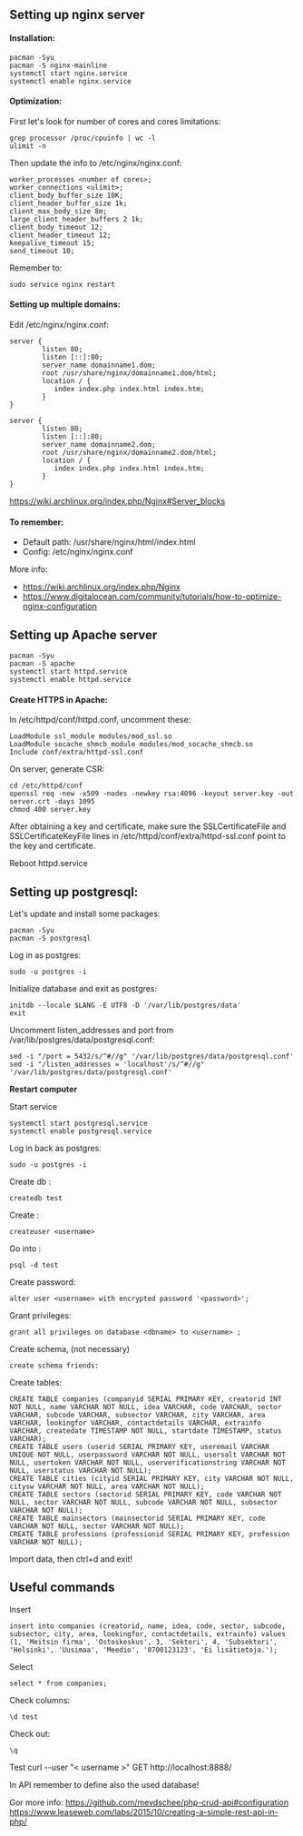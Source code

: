 ## Setting up nginx server

#### Installation:
```
pacman -Syu
pacman -S nginx-mainline
systemctl start nginx.service
systemctl enable nginx.service
```
#### Optimization:
First let's look for number of cores and cores limitations:
```
grep processor /proc/cpuinfo | wc -l
ulimit -n
```

Then update the info to /etc/nginx/nginx.conf:
```
worker_processes <number of cores>;
worker_connections <ulimit>;
client_body_buffer_size 10K;
client_header_buffer_size 1k;
client_max_body_size 8m;
large_client_header_buffers 2 1k;
client_body_timeout 12;
client_header_timeout 12;
keepalive_timeout 15;
send_timeout 10;
```

Remember to:
```
sudo service nginx restart
```

#### Setting up multiple domains:
Edit /etc/nginx/nginx.conf:
```
server {
        listen 80;
        listen [::]:80;
        server_name domainname1.dom;
        root /usr/share/nginx/domainname1.dom/html;
        location / {
           index index.php index.html index.htm;
        }
}

server {
        listen 80;
        listen [::]:80;
        server_name domainname2.dom;
        root /usr/share/nginx/domainname2.dom/html;
        location / {
           index index.php index.html index.htm;
        }
}
```
https://wiki.archlinux.org/index.php/Nginx#Server_blocks

#### To remember:
* Default path: /usr/share/nginx/html/index.html
* Config: /etc/nginx/nginx.conf

More info:
* https://wiki.archlinux.org/index.php/Nginx
* https://www.digitalocean.com/community/tutorials/how-to-optimize-nginx-configuration

## Setting up Apache server

```
pacman -Syu
pacman -S apache
systemctl start httpd.service
systemctl enable httpd.service
```
#### Create HTTPS in Apache:
In /etc/httpd/conf/httpd.conf, uncomment these:
```
LoadModule ssl_module modules/mod_ssl.so
LoadModule socache_shmcb_module modules/mod_socache_shmcb.so
Include conf/extra/httpd-ssl.conf
```
On server, generate CSR:
```
cd /etc/httpd/conf
openssl req -new -x509 -nodes -newkey rsa:4096 -keyout server.key -out server.crt -days 1095
chmod 400 server.key
```
After obtaining a key and certificate, make sure the SSLCertificateFile and SSLCertificateKeyFile lines in /etc/httpd/conf/extra/httpd-ssl.conf point to the key and certificate. 

Reboot httpd.service

## Setting up postgresql:

Let's update and install some packages:
```
pacman -Syu
pacman -S postgresql
```

Log in as postgres:
```
sudo -u postgres -i
```

Initialize database and exit as postgres:
```
initdb --locale $LANG -E UTF8 -D '/var/lib/postgres/data'
exit
```

Uncomment listen_addresses and port from /var/lib/postgres/data/postgresql.conf:
```
sed -i "/port = 5432/s/^#//g" '/var/lib/postgres/data/postgresql.conf'
sed -i "/listen_addresses = 'localhost'/s/^#//g" '/var/lib/postgres/data/postgresql.conf'
```

**Restart computer**

Start service
```
systemctl start postgresql.service
systemctl enable postgresql.service
```

Log in back as postgres:
```
sudo -u postgres -i
```

Create db <dbname>:
```
createdb test
```

Create <username>:
```
createuser <username>
```

Go into <dbname>:
```
psql -d test
```

Create password:
```
alter user <username> with encrypted password '<password>';
```

Grant privileges:
```
grant all privileges on database <dbname> to <username> ;
```

Create schema, (not necessary)
```
create schema friends:
```

Create tables:
```
CREATE TABLE companies (companyid SERIAL PRIMARY KEY, creatorid INT NOT NULL, name VARCHAR NOT NULL, idea VARCHAR, code VARCHAR, sector VARCHAR, subcode VARCHAR, subsector VARCHAR, city VARCHAR, area VARCHAR, lookingfor VARCHAR, contactdetails VARCHAR, extrainfo VARCHAR, createdate TIMESTAMP NOT NULL, startdate TIMESTAMP, status VARCHAR);
CREATE TABLE users (userid SERIAL PRIMARY KEY, useremail VARCHAR UNIQUE NOT NULL, userpassword VARCHAR NOT NULL, usersalt VARCHAR NOT NULL, usertoken VARCHAR NOT NULL, userverificationstring VARCHAR NOT NULL, userstatus VARCHAR NOT NULL);
CREATE TABLE cities (cityid SERIAL PRIMARY KEY, city VARCHAR NOT NULL, citysw VARCHAR NOT NULL, area VARCHAR NOT NULL);
CREATE TABLE sectors (sectorid SERIAL PRIMARY KEY, code VARCHAR NOT NULL, sector VARCHAR NOT NULL, subcode VARCHAR NOT NULL, subsector VARCHAR NOT NULL);
CREATE TABLE mainsectors (mainsectorid SERIAL PRIMARY KEY, code VARCHAR NOT NULL, sector VARCHAR NOT NULL);
CREATE TABLE professions (professionid SERIAL PRIMARY KEY, profession VARCHAR NOT NULL);

```

Import data, then ctrl+d and exit!

## Useful commands

Insert
```
insert into companies (creatorid, name, idea, code, sector, subcode, subsector, city, area, lookingfor, contactdetails, extrainfo) values (1, 'Meitsin firma', 'Ostoskeskus', 3, 'Sektori', 4, 'Subsektori', 'Helsinki', 'Uusimaa', 'Meedio', '0700123123', 'Ei lisätietoja.');

```

Select
```
select * from companies;
```

Check columns:
```
\d test
```

Check out: 
```
\q
```

Test
curl --user "< username >" GET http://localhost:8888/

In API remember to define also the used database!


Gor more info:
https://github.com/mevdschee/php-crud-api#configuration
https://www.leaseweb.com/labs/2015/10/creating-a-simple-rest-api-in-php/
